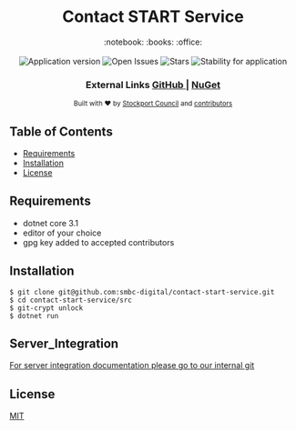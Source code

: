 <h1 align="center">Contact START Service</h1>

<div align="center">
  :notebook: :books: :office:
</div>

<br />

<div align="center">
  <img alt="Application version" src="https://img.shields.io/badge/version-1.0.0-brightgreen.svg?style=flat-square" />
  <img alt="Open Issues" src="https://img.shields.io/github/issues/smbc-digital/contact-start-service">
    <img alt="Stars" src="https://img.shields.io/github/stars/smbc-digital/contact-start-service">
  <img alt="Stability for application" src="https://img.shields.io/badge/stability-experimental-orange.svg?style=flat-square" />
</div>

<div align="center">
  <h3>
    External Links
    <a href="https://github.com/smbc-digital">
      GitHub
    </a>
    <span> | </span>
    <a href="https://www.nuget.org/profiles/Stockport-Council">
      NuGet
    </a>
  </h3>
</div>

<div align="center">
  <sub>Built with ❤︎ by
  <a href="https://www.stockport.gov.uk">Stockport Council</a> and
  <a href="https://github.com/orgs/smbc-digital/teams">
    contributors
  </a>
</div>


## Table of Contents
- [Requirements](#requirements)
- [Installation](#installation)
- [License](#license)

## Requirements
- dotnet core 3.1
- editor of your choice
- gpg key added to accepted contributors

## Installation
```console
$ git clone git@github.com:smbc-digital/contact-start-service.git
$ cd contact-start-service/src
$ git-crypt unlock
$ dotnet run
```

## Server_Integration
[For server integration documentation please go to our internal git](https://git.stockport.gov.uk/devs/dts-documentation/wikis/Verint-Service-Integration)

## License
[MIT](https://tldrlegal.com/license/mit-license)

